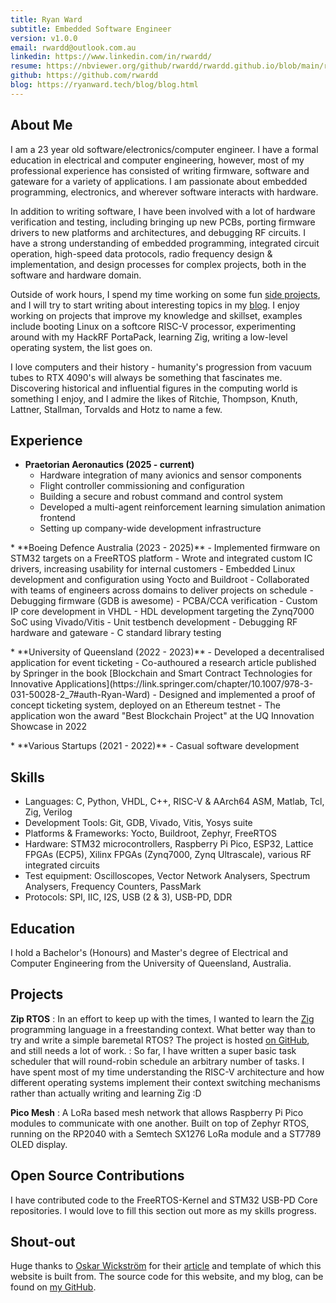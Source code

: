 ```yaml
---
title: Ryan Ward
subtitle: Embedded Software Engineer
version: v1.0.0
email: rwardd@outlook.com.au
linkedin: https://www.linkedin.com/in/rwardd/
resume: https://nbviewer.org/github/rwardd/rwardd.github.io/blob/main/resume.pdf
github: https://github.com/rwardd
blog: https://ryanward.tech/blog/blog.html
---
```


## About Me
I am a 23 year old software/electronics/computer engineer. I have a formal education in electrical 
and computer engineering, however, most of my professional experience has consisted of writing firmware,
software and gateware for a variety of applications. I am passionate about embedded programming, electronics, and
wherever software interacts with hardware.

In addition to writing software, I have been involved with a lot of
hardware verification and testing, including bringing up new PCBs, porting firmware drivers to new platforms and architectures,
and debugging RF circuits. I have a strong understanding of embedded programming, integrated circuit operation, high-speed data protocols, radio frequency design & implementation, and
design processes for complex projects, both in the software and hardware domain.

Outside of work hours, I spend my time working on some fun [side projects](#projects), and I will try to start
writing about interesting topics in my [blog](blog/blog.html). I enjoy working on projects that improve my knowledge and skillset, 
examples include booting Linux on a softcore RISC-V processor, experimenting around with my HackRF 
PortaPack, learning Zig, writing a low-level operating system, the list goes on.

I love computers and their history - humanity's
progression from vacuum tubes to RTX 4090's will always be something that fascinates me. Discovering 
historical and influential figures in the computing world is something I enjoy, and I admire the likes of 
Ritchie, Thompson, Knuth, Lattner, Stallman, Torvalds and Hotz to name a few.

## Experience
* **Praetorian Aeronautics (2025 - current)**
    - Hardware integration of many avionics and sensor components
    - Flight controller commissioning and configuration
    - Building a secure and robust command and control system
    - Developed a multi-agent reinforcement learning simulation animation frontend
    - Setting up company-wide development infrastructure
<p></p>
* **Boeing Defence Australia (2023 - 2025)**
    - Implemented firmware on STM32 targets on a FreeRTOS platform
    - Wrote and integrated custom IC drivers, increasing usability for internal customers
    - Embedded Linux development and configuration using Yocto and Buildroot
    - Collaborated with teams of engineers across domains to deliver projects on schedule
    - Debugging firmware (GDB is awesome)
    - PCBA/CCA verification
    - Custom IP core development in VHDL
    - HDL development targeting the Zynq7000 SoC using Vivado/Vitis
    - Unit testbench development
    - Debugging RF hardware and gateware
    - C standard library testing
<p></p>
* **University of Queensland (2022 - 2023)**
    - Developed a decentralised application for event ticketing
    - Co-authoured a research article published by Springer in the book [Blockchain and Smart Contract Technologies for Innovative Applications](https://link.springer.com/chapter/10.1007/978-3-031-50028-2_7#auth-Ryan-Ward)
    - Designed and implemented a proof of concept ticketing system, deployed on an Ethereum testnet
    - The application won the award "Best Blockchain Project" at the UQ Innovation Showcase in 2022
<p></p>
* **Various Startups (2021 - 2022)**
    - Casual software development

## Skills
- Languages: C, Python, VHDL, C++, RISC-V & AArch64 ASM, Matlab, Tcl, Zig, Verilog
- Development Tools: Git, GDB, Vivado, Vitis, Yosys suite
- Platforms & Frameworks: Yocto, Buildroot, Zephyr, FreeRTOS
- Hardware: STM32 microcontrollers, Raspberry Pi Pico, ESP32, Lattice FPGAs (ECP5), Xilinx FPGAs (Zynq7000, Zynq Ultrascale), various RF integrated circuits
- Test equipment: Oscilloscopes, Vector Network Analysers, Spectrum Analysers, Frequency Counters, PassMark
- Protocols: SPI, IIC, I2S, USB (2 & 3), USB-PD, DDR

## Education
I hold a Bachelor's (Honours) and Master's degree of Electrical and Computer Engineering from the University of Queensland, Australia.

## Projects
**Zip RTOS**
: In an effort to keep up with the times, I wanted to learn the [Zig](https://ziglang.org/) programming language in a freestanding context.
What better way than to try and write a simple baremetal RTOS? The project is hosted [on GitHub](https://github.com/rwardd/zip), and still needs a lot of work.
: So far, I have written a super basic task scheduler that will round-robin schedule an arbitrary number of tasks. I have spent most of my time understanding the
RISC-V architecture and how different operating systems implement their context switching mechanisms rather than actually writing and learning Zig :D

**Pico Mesh**
: A LoRa based mesh network that allows Raspberry Pi Pico modules to communicate with one another.
Built on top of Zephyr RTOS, running on the RP2040 with a Semtech SX1276 LoRa module and a ST7789 OLED display.

## Open Source Contributions
I have contributed code to the FreeRTOS-Kernel and STM32 USB-PD Core repositories. 
I would love to fill this section out more as my skills progress.

## Shout-out
Huge thanks to [Oskar Wickström](https://x.com/owickstrom) for their [article](https://owickstrom.github.io/the-monospace-web/) and template of which this website is built from.
The source code for this website, and my blog, can be found on [my GitHub](https://github.com/rwardd/rwardd.github.io).
